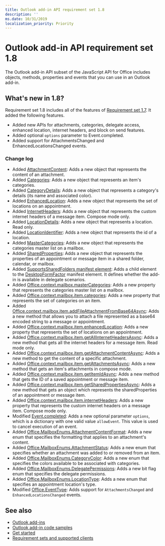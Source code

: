```yaml
---
title: Outlook add-in API requirement set 1.8
description: ''
ms.date: 10/31/2019
localization_priority: Priority
---
```


# Outlook add-in API requirement set 1.8

The Outlook add-in API subset of the JavaScript API for Office includes objects, methods, properties and events that you can use in an Outlook add-in.

## What's new in 1.8?

Requirement set 1.8 includes all of the features of [Requirement set 1.7](../requirement-set-1.7/outlook-requirement-set-1.7.md). It added the following features.

- Added new APIs for attachments, categories, delegate access, enhanced location, internet headers, and block on send features.
- Added optional `options` parameter to Event.completed.
- Added support for AttachmentsChanged and EnhancedLocationsChanged events.

### Change log

- Added [AttachmentContent](/javascript/api/outlook/office.attachmentcontent?view=outlook-js-1.8): Adds a new object that represents the content of an attachment.
- Added [Categories](/javascript/api/outlook/office.categories?view=outlook-js-1.8): Adds a new object that represents an item's categories.
- Added [CategoryDetails](/javascript/api/outlook/office.categorydetails?view=outlook-js-1.8): Adds a new object that represents a category's details (its name and associated color).
- Added [EnhancedLocation](/javascript/api/outlook/office.enhancedlocation?view=outlook-js-1.8): Adds a new object that represents the set of locations on an appointment.
- Added [InternetHeaders](/javascript/api/outlook/office.internetheaders?view=outlook-js-1.8): Adds a new object that represents the custom internet headers of a message item. Compose mode only.
- Added [LocationDetails](/javascript/api/outlook/office.locationdetails?view=outlook-js-1.8): Adds a new object that represents a location. Read only.
- Added [LocationIdentifier](/javascript/api/outlook/office.locationidentifier?view=outlook-js-1.8): Adds a new object that represents the id of a location.
- Added [MasterCategories](/javascript/api/outlook/office.mastercategories?view=outlook-js-1.8): Adds a new object that represents the categories master list on a mailbox.
- Added [SharedProperties](/javascript/api/outlook/office.sharedproperties?view=outlook-js-1.8): Adds a new object that represents the properties of an appointment or message item in a shared folder, calendar, or mailbox.
- Added [SupportsSharedFolders manifest element](../../manifest/supportssharedfolders.md): Adds a child element to the [DesktopFormFactor](../../manifest/desktopformfactor.md) manifest element. It defines whether the add-in is available in delegate scenarios.
- Added [Office.context.mailbox.masterCategories](/javascript/api/outlook/office.mailbox?view=outlook-js-1.8#mastercategories): Adds a new property that represents the categories master list on a mailbox.
- Added [Office.context.mailbox.item.categories](/javascript/api/outlook/office.item?view=outlook-js-1.8#categories): Adds a new property that represents the set of categories on an item.
- Added [Office.context.mailbox.item.addFileAttachmentFromBase64Async](office.context.mailbox.item.md#addfileattachmentfrombase64asyncbase64file-attachmentname-options-callback): Adds a new method that allows you to attach a file represented as a base64 encoded string to a message or appointment.
- Added [Office.context.mailbox.item.enhancedLocation](office.context.mailbox.item.md#enhancedlocation-enhancedlocation): Adds a new property that represents the set of locations on an appointment.
- Added [Office.context.mailbox.item.getAllInternetHeadersAsync](/javascript/api/outlook/office.messageread?view=outlook-js-1.8#getallinternetheadersasync-options--callback-): Adds a new method that gets all the internet headers for a message item. Read mode only.
- Added [Office.context.mailbox.item.getAttachmentContentAsync](office.context.mailbox.item.md#getattachmentcontentasyncattachmentid-options-callback--attachmentcontent): Adds a new method to get the content of a specific attachment.
- Added [Office.context.mailbox.item.getAttachmentsAsync](office.context.mailbox.item.md#getattachmentsasyncoptions-callback--arrayattachmentdetails): Adds a new method that gets an item's attachments in compose mode.
- Added [Office.context.mailbox.item.getItemIdAsync](office.context.mailbox.item.md#getitemidasyncoptions-callback): Adds a new method that gets the ID of a saved appointment or message item.
- Added [Office.context.mailbox.item.getSharedPropertiesAsync](office.context.mailbox.item.md#getsharedpropertiesasyncoptions-callback): Adds a new method that gets an object which represents the sharedProperties of an appointment or message item.
- Added [Office.context.mailbox.item.internetHeaders](/javascript/api/outlook/office.messagecompose?view=outlook-js-1.8#internetheaders): Adds a new property that represents the custom internet headers on a message item. Compose mode only.
- Modified [Event.completed](/javascript/api/office/office.addincommands.event#completed-options-): Adds a new optional parameter `options`, which is a dictionary with one valid value `allowEvent`. This value is used to cancel execution of an event.
- Added [Office.MailboxEnums.AttachmentContentFormat](/javascript/api/outlook/office.mailboxenums.attachmentcontentformat?view=outlook-js-1.8): Adds a new enum that specifies the formatting that applies to an attachment's content.
- Added [Office.MailboxEnums.AttachmentStatus](/javascript/api/outlook/office.mailboxenums.attachmentstatus?view=outlook-js-1.8): Adds a new enum that specifies whether an attachment was added to or removed from an item.
- Added [Office.MailboxEnums.CategoryColor](/javascript/api/outlook/office.mailboxenums.categorycolor?view=outlook-js-1.8): Adds a new enum that specifies the colors available to be associated with categories.
- Added [Office.MailboxEnums.DelegatePermissions](/javascript/api/outlook/office.mailboxenums.delegatepermissions?view=outlook-js-1.8): Adds a new bit flag enum that specifies the delegate permissions.
- Added [Office.MailboxEnums.LocationType](/javascript/api/outlook/office.mailboxenums.locationtype?view=outlook-js-1.8): Adds a new enum that specifies an appointment location's type.
- Modified [Office.EventType](/javascript/api/office/office.eventtype): Adds support for `AttachmentsChanged` and `EnhancedLocationsChanged` events.

## See also

- [Outlook add-ins](/outlook/add-ins/)
- [Outlook add-in code samples](https://developer.microsoft.com/outlook/gallery/?filterBy=Outlook,Samples,Add-ins)
- [Get started](/outlook/add-ins/quick-start)
- [Requirement sets and supported clients](../../requirement-sets/outlook-api-requirement-sets.md)
